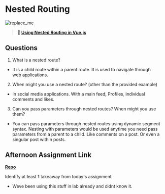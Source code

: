 # Nested Routing

![replace_me](https://codeworks.blob.core.windows.net/public/assets/img/illustrations/placeholder.svg)

> **📖 [Using Nested Routing in Vue.js](https://codeworksacademy.com/fs-student-guide/resources/wk6/04-Child-Routes)**

## Questions

1. What is a nested route?
- It is a child route within a parent route. It is used to navigate through web applications.

2. When might you use a nested route? (other than the provided example)
- In social media applications. With a main feed, Profiles, individual comments and likes. 

3. Can you pass parameters through nested routes? When might you use them?
- You can pass parameters through nested routes using dynamic segment syntax. Nesting with parameters would be used anytime you need pass parameters from a parent to a child. Like comments on a post. Or even a singular post within posts.
## Afternoon Assignment Link

**[Repo](https://github.com/dustinbates/Bloggr)**

Identify at least 1 takeaway from today's assignment
- Weve been using this stuff in lab already and didnt know it. 